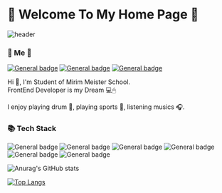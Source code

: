 # 🤍 Welcome To My Home Page 🤍

![header](https://capsule-render.vercel.app/api?type=waving&color=auto&height=300&section=header&text=JungEun's%20GitHub&fontSize=90)


### 🎀 Me 🎀
<a href="https://www.instagram.com/dbdbennn/">![General badge](https://img.shields.io/badge/Instagram-E4405F?style=for-the-badge&logo=instagram&logoColor=white)</a>
<a href="https://www.facebook.com/profile.php?id=100019055978103">![General badge](https://img.shields.io/badge/Facebook-1877F2?style=for-the-badge&logo=facebook&logoColor=white)</a>
<a href="https://mail.google.com/mail/u/0/#inbox?compose=GTvVlcSKkVJwCNBLBhRpHVBCnkQWRgcRtrrNHDSsVlKkSjwsLnWRchCFwDttkPgpjCvphgNSTPbzm">![General badge](https://img.shields.io/badge/Gmail-D14836?style=for-the-badge&logo=gmail&logoColor=white)</a>

Hi 👋, I'm Student of Mirim Meister School.<br/>
FrontEnd Developer is my Dream 💻🖱


I enjoy playing drum 🥁, playing sports 🏐, listening musics 🎧.

### 📚 Tech Stack
![General badge](https://img.shields.io/badge/Python-3776AB?style=for-the-badge&logo=python&logoColor=white)
![General badge](https://img.shields.io/badge/HTML5-E34F26?style=for-the-badge&logo=html5&logoColor=white)
![General badge](https://img.shields.io/badge/C-00599C?style=for-the-badge&logo=c&logoColor=white)
![General badge](https://img.shields.io/badge/Java-ED8B00?style=for-the-badge&logo=java&logoColor=white)
![General badge](https://img.shields.io/badge/JavaScript-F7DF1E?style=for-the-badge&logo=javascript&logoColor=black)
![General badge](https://img.shields.io/badge/CSS3-1572B6?style=for-the-badge&logo=css3&logoColor=white)

![Anurag's GitHub stats](https://github-readme-stats.vercel.app/api?username=anuraghazra&show_icons=true&theme=radical)

[![Top Langs](https://github-readme-stats.vercel.app/api/top-langs/?username=anuraghazra&layout=compact)](https://github.com/anuraghazra/github-readme-stats)
